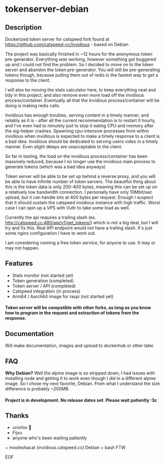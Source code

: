 # tokenserver-debian

## Description

Dockerized token server for catspeed fork found at https://github.com/catspeed-cc/invidious - based on Debian

The project was basically finished in ~12 hours for the anonymous token pre-generator. Everything _was_ working, however something got buggered up and I could not find the problem. So I decided to move on to the token server and abandon the token pre-generator. You will still be pre-generating tokens though, because pulling them out of redis is the fastest way to get a response to the client.

I will also be moving the stats calculator here, to keep everything neat and tidy in this project, and also remove even more load off the invidious process/container. Eventually all that the invidious process/container will be doing is making redis calls.

Invidious has enough troubles, serving content in a timely manner, and reliably as it is - after all the current recommendation is to restart it hourly, and I've even had to minutely just to stop it eating CPU and memory after the sig-helper crashes. Spawning cpu-intensive processes from within invidious when invidious is expected to make a timely response to a client is a bad idea. Invidious should be dedicated to serving users video in a timely manner. Even slight delays are unacceptable to the client.

So far in testing, the load on the invidious process/container has been massively reduced, because I no longer use the invidious main process to generate tokens (which was a bad idea anyways)

Token server will be able to be set up behind a reverse proxy, and you will be able to have infinite number of token servers. The beautiful thing about this is the token data is only 200-400 bytes, meaning this can be set up on a relatively low bandwidth connection. I personally have only 10Mbit/sec upload, but it can handle lots at 400 bytes per request. Enough I suspect that it should sustain the catspeed invidious instance with high traffic. Worst case I can spin up a VPS with Vultr to take some load as well.

Currently the api requires a trailing slash (ex. http://catspeed.cc:480/api/v1/get_tokens/) which is not a big deal, but I will try and fix this. Real API endpoint would not have a trailing slash. It's just some nginx configuration I have to work out.

I am considering running a free token service, for anyone to use. It may or may not happen.

## Features

- Stats monitor (not started yet)
- Token generation (completed)
- Token server / API (completed)
- Catspeed integration (in process)
- Arm64 / Aarch64 image for raspi (not started yet)

#### Token server will be compatible with other forks, as long as you know how to program in the request and extraction of tokens from the response.

## Documentation

Will make documentation, images and upload to dockerhub or other later.

## FAQ

**Why Debian?** Well the alpine image is so stripped down, I had issues with installing node and getting it to work even though I did in a different alpine image. So I chose my next favorite, Debian. From what I understand the size difference is probably ~200MB.

#### Project is in development. No release dates set. Please wait patiently :3c

## Thanks
- unixfox 🦊
- Fijxu
- anyone who's been waiting patiently

~ mooleshacat (invidious.catspeed.cc) Debian + bash FTW

EOF
